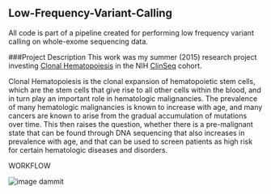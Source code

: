 ## Low-Frequency-Variant-Calling
All code is part of a pipeline created for performing low frequency variant calling on whole-exome sequencing data. 

###Project Description
This work was my summer (2015) research project investing [Clonal Hematopoiesis](http://www.nejm.org/doi/full/10.1056/NEJMoa1409405) in the NIH [ClinSeq](http://www.genome.gov/ClinSeq/) cohort. 

Clonal Hematopoiesis is the clonal expansion of hematopoietic stem cells, which are the stem cells that give rise to all other cells within the blood, and in turn play an important role in hematologic malignancies. The prevalence of many hematologic malignancies is known to increase with age, and many cancers are known to arise from the gradual accumulation of mutations over time. This then raises the question, whether there is a pre-malignant state that can be found through DNA sequencing that also increases in prevalence with age, and that can be used to screen patients as high risk for certain hematologic diseases and disorders. 



WORKFLOW

![image dammit](dshvets.github.com/All_Project_Code/Workflow.png)



